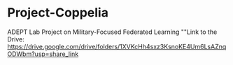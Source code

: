 # Project-Coppelia
ADEPT Lab Project on Military-Focused Federated Learning
""Link to the Drive: https://drive.google.com/drive/folders/1XVKcHh4sxz3KsnoKE4Um6LsAZnqODWbm?usp=share_link
